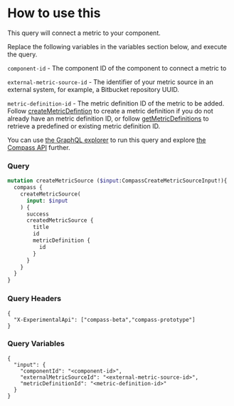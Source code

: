 # How to use this

This query will connect a metric to your component. 

Replace the following variables in the variables section below, and execute the query.

`component-id` - The component ID of the component to connect a metric to

`external-metric-source-id` - The identifier of your metric source in an external system, for example, a Bitbucket repository UUID.

`metric-definition-id` - The metric definition ID of the metric to be added. Follow [createMetricDefintion](/snippets/graphql/create-metric-definitions/README.md) to create a metric definition if you do not already have an metric definition ID, or follow [getMetricDefinitions](/snippets/graphql/get-metric-definitions/README.md) to retrieve a predefined or existing metric definition ID.


You can use [the GraphQL explorer](https://developer.atlassian.com/cloud/compass/graphql/explorer/) to run this query and explore [the Compass API](https://developer.atlassian.com/cloud/compass/graphql/) further.

### Query

```graphql
mutation createMetricSource ($input:CompassCreateMetricSourceInput!){
  compass {
    createMetricSource(
      input: $input
    ) {
      success
      createdMetricSource {
        title
        id
        metricDefinition {
          id
        }
      }
    }
  }
}
```

### Query Headers

```
{
  "X-ExperimentalApi": ["compass-beta","compass-prototype"]
}
```

### Query Variables

```
{
  "input": {
    "componentId": "<component-id>",
    "externalMetricSourceId": "<external-metric-source-id>",
    "metricDefinitionId": "<metric-definition-id>"
  }
}
```
